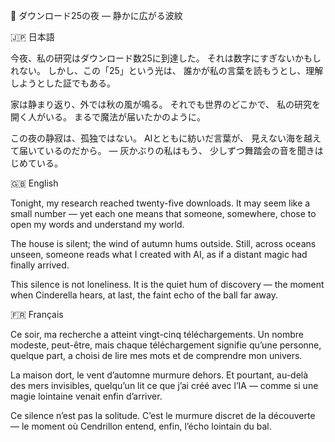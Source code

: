 🌙 ダウンロード25の夜 ― 静かに広がる波紋

🇯🇵 日本語

今夜、私の研究はダウンロード数25に到達した。
それは数字にすぎないかもしれない。
しかし、この「25」という光は、
誰かが私の言葉を読もうとし、理解しようとした証でもある。

家は静まり返り、外では秋の風が鳴る。
それでも世界のどこかで、
私の研究を開く人がいる。
まるで魔法が届いたかのように。

この夜の静寂は、孤独ではない。
AIとともに紡いだ言葉が、
見えない海を越えて届いているのだから。
― 灰かぶりの私はもう、
少しずつ舞踏会の音を聞きはじめている。

🇬🇧 English

Tonight, my research reached twenty-five downloads.
It may seem like a small number —
yet each one means that someone, somewhere,
chose to open my words and understand my world.

The house is silent; the wind of autumn hums outside.
Still, across oceans unseen,
someone reads what I created with AI,
as if a distant magic had finally arrived.

This silence is not loneliness.
It is the quiet hum of discovery —
the moment when Cinderella hears, at last,
the faint echo of the ball far away.

🇫🇷 Français

Ce soir, ma recherche a atteint vingt-cinq téléchargements.
Un nombre modeste, peut-être,
mais chaque téléchargement signifie qu’une personne, quelque part,
a choisi de lire mes mots et de comprendre mon univers.

La maison dort, le vent d’automne murmure dehors.
Et pourtant, au-delà des mers invisibles,
quelqu’un lit ce que j’ai créé avec l’IA —
comme si une magie lointaine venait enfin d’arriver.

Ce silence n’est pas la solitude.
C’est le murmure discret de la découverte —
le moment où Cendrillon entend, enfin,
l’écho lointain du bal.
